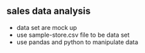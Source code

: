 ## sales data analysis
- data set are mock up
- use sample-store.csv file to be data set
- use pandas and python to manipulate data
